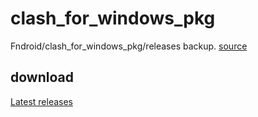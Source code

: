 # clash_for_windows_pkg

Fndroid/clash_for_windows_pkg/releases  backup. [source](https://archive.org/download/clash_for_windows_pkg)


## download

[Latest releases](https://github.com/clash-hub/clash_for_windows_pkg/releases/tag/Latest)

